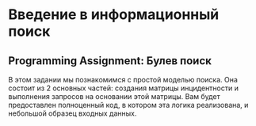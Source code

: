 # Введение в информационный поиск

## Programming Assignment: Булев поиск

В этом задании мы познакомимся с простой моделью поиска. Она состоит из 2 основных частей: создания матрицы инцидентности и выполнения запросов на основании этой матрицы. Вам будет предоставлен полноценный код, в котором эта логика реализована, и небольшой образец входных данных.
